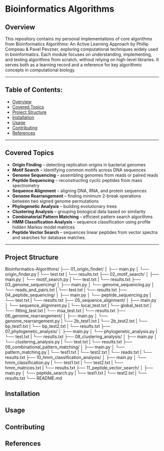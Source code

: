 # Bioinformatics Algorithms

## Overview
This repository contains my personal implementations of core algorithms from Bioinformatics Algorithms: An Active Learning Approach by Phillip Compeau & Pavel Pevzner, exploring computational techniques widely used in bioinformatics. Each module focuses on understanding, implementing, and testing algorithms from scratch, without relying on high-level libraries. It serves both as a learning record and a reference for key algorithmic concepts in computational biology.

---

## Table of Contents:
- [Overview](#bioinformatics-algorithms)
- [Covered Topics](#covered-topics)
- [Project Structure](#project-structure)
- [Installation](#installation)
- [Usage](#usage)
- [Contributing](#contributing)
- [References](#references)

---

## Covered Topics
- **Origin Finding** – detecting replication origins in bacterial genomes  
- **Motif Search** – identifying common motifs across DNA sequences  
- **Genome Sequencing** – assembling genomes from reads or paired reads
- **Peptide Sequencing** – reconstructing cyclic peptides from mass spectrometry  
- **Sequence Alignment** – aligning DNA, RNA, and protein sequences  
- **Genome Rearrangement** – finding minimum 2-break operations between two signed genome permutations
- **Phylogenetic Analysis** – building evolutionary trees  
- **Clustering Analysis** – grouping biological data based on similarity  
- **Combinatorial Pattern Matching** – efficient pattern search algorithms  
- **HMM Classification Analysis** – sequence classification using profile hidden Markov model matrices
- **Peptide Vector Search** – sequences linear peptides from vector spectra and searches for database matches.

---

## Project Structure

Bioinformatics-Algorithms/
├── 01_origin_finder/
│   ├── main.py
│   └── origin_finder.py
|   └── test.txt
|   └── results.txt
├── 02_motif_search/
│   ├── main.py
│   └── motif_search.py
|   └── test.txt
|   └── results.txt
├── 03_genome_sequencing/
│   ├── main.py
│   └── genome_sequencing.py
│   └── reads_and_pairs.txt
|   └── test.txt
|   └── results.txt
├── 04_peptide_sequencing/
│   ├── main.py
│   └── peptide_sequencing.py
|   └── test.txt
|   └── results.txt
├── 05_sequence_alignment/
│   ├── main.py
│   └── sequence_alignment.py
|   └── local_test.txt
|   └── global_test.txt
|   └── fitting_test.txt
|   └── msa_test.txt
|   └── results.txt
├── 06_genome_rearrangement/
│   ├── main.py
│   └── genome_rearrangement.py
|   └── 2b_test1.txt
|   └── 2b_test2.txt
|   └── bp_test1.txt
|   └── bp_test2.txt
|   └── results.txt
├── 07_phylogenetic_analysis/
│   ├── main.py
│   └── phylogenetic_analysis.py
|   └── test.txt
|   └── results.txt
├── 08_clustering_analysis/
│   ├── main.py
│   └── clustering_analysis.py
|   └── test.txt
|   └── results.txt
├── 09_combinational_pattern_matching/
│   ├── main.py
│   └── pattern_matching.py
|   └── test1.txt
|   └── test2.txt
|   └── reads.txt
|   └── results.txt
├── 10_hmm_classification_analysis/
│   ├── main.py
│   └── hmm_classification.py
|   └── test1.txt
|   └── test2.txt
|   └── hmm_matrices.txt
|   └── results.txt
├── 11_peptide_vector_search/
│   ├── main.py
│   └── peptide_search.py
|   └── test1.txt
|   └── test2.txt
|   └── results.txt
└── README.md


## Installation

## Usage

## Contributing

## References

